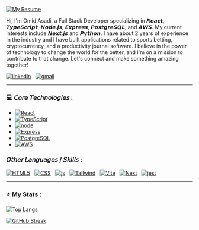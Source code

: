   <a href="https://github.com/omidzed/omidzed/blob/main/Omid Asadi - Resume.pdf"><img src="https://img.shields.io/badge/resume-purple?style=for-the-badge&logoSize=auto&label=my&labelColor=grey" alt="My Resume"></a>

  Hi, I'm Omid Asadi, a Full Stack Developer specializing in 𝙍𝙚𝙖𝙘𝙩, 𝙏𝙮𝙥𝙚𝙎𝙘𝙧𝙞𝙥𝙩, 𝙉𝙤𝙙𝙚.𝙟𝙨, 𝙀𝙭𝙥𝙧𝙚𝙨𝙨, 𝙋𝙤𝙨𝙩𝙜𝙧𝙚𝙎𝙌𝙇, and 𝘼𝙒𝙎. My current interests include 𝙉𝙚𝙭𝙩.𝙟𝙨 and 𝙋𝙮𝙩𝙝𝙤𝙣. I have about 2 years of experience in the industry and I have built applications related to sports betting, cryptocurrency, and a productivity journal software. I believe in the power of technology to change the world for the better, and I'm on a mission to contribute to that change. Let's connect and make something amazing together!



    
[![linkedin][linkedin.js]][linkedin-url] &nbsp; [![gmail][gmail.js]][gmail-url]


 
---

<div align="left">
  
### 💻 𝘊𝘰𝘳𝘦 𝘛𝘦𝘤𝘩𝘯𝘰𝘭𝘰𝘨𝘪𝘦𝘴 :

- [![React][React.js]][React-url] 
- [![TypeScript][TypeScript.js]][TypeScript-url] 
- [![node][node.js]][node-url] 
- [![Express][Express.js]][Express-url]
- [![PostgreSQL][PostgreSQL.js]][PostgreSQL-url] 
- [![AWS][AWS.js]][AWS-url]
  



###  𝘖𝘵𝘩𝘦𝘳 𝘓𝘢𝘯𝘨𝘶𝘢𝘨𝘦𝘴 / 𝘚𝘬𝘪𝘭𝘭𝘴  :
[![HTML5][HTML5.js]][HTML5-url] &nbsp; [![CSS][CSS.js]][CSS-url] &nbsp;  [![js][js.js]][js-url] &nbsp; [![Tailwind][Tailwind.js]][Tailwind-url]  &nbsp; [![Vite][Vite.js]][Vite-url] &nbsp; [![Next][Next.js]][Next-url] &nbsp; [![jest][jest.js]][jest-url]

</a>
   </div>

 

---

<div align="left">
  
<h3> ⭐ My Stats : </h3>

[![Top Langs](https://github-readme-stats.vercel.app/api/top-langs/?username=omidzed&layout=compact&theme=vision-friendly-dark)](https://github.com/omidzed/github-readme-stats)

[![GitHub Streak](https://streak-stats.demolab.com?user=omidzed&theme=chartreuse-dark&date_format=n%2Fj%5B%2FY%5D)](https://git.io/streak-stats)

</div>


<!--
## <a href="https://github.com/omidzed/omidzed/blob/main/Omid-Resume.pdf">  📄 View My Resume</a>
**omidzed/omidzed** is a ✨ _special_ ✨ repository because its `README.md` (this file) appears on your GitHub profile.
Here are some ideas to get you started:
- 🔭 I’m currently working on ...
- 🌱 I’m currently learning ...
- 👯 I’m looking to collaborate on ...
- 🤔 I’m looking for help with ...
- 💬 Ask me about ...
- 😄 Pronouns: ...
- ⚡ Fun fact: ...
 <img src="https://komarev.com/ghpvc/?username=omidzed&style=flat-square&color=blue" alt=""/>
-->

[jest.js]: https://img.shields.io/badge/jest-maroon?style=for-the-badge&logo=jest&logoSize=auto
[jest-url]: https://jestjs.io/
[gmail.js]: https://img.shields.io/badge/Gmail-D14836?style=for-the-badge&logo=gmail&logoColor=white
[gmail-url]: mailto:omid.develops@gmail.com
[linkedin.js]: https://img.shields.io/badge/linkedin-%230077B5.svg?style=for-the-badge&logo=linkedin&logoColor=white
[linkedin-url]: https://www.linkedin.com/in/omidzasadi/
[node.js]: https://img.shields.io/badge/node.js-%2314211F?style=for-the-badge&logo=node.js&logoColor=%235CAD47&logoSize=auto
[node-url]: https://nodejs.org/en
[js.js]: https://img.shields.io/badge/javascript-yellow?style=for-the-badge&logo=javascript&logoColor=black&logoSize=auto
[js-url]: https://developer.mozilla.org/en-US/docs/Web/JavaScript
[Tailwind.js]: https://img.shields.io/badge/Tailwind%20css-%230F172A?style=for-the-badge&logo=Tailwind%20css&logoColor=%2338BDF8&logoSize=auto
[Tailwind-url]: https://tailwindcss.com/
[CSS.js]: https://img.shields.io/badge/css3-%230277BD?style=for-the-badge&logo=css3&logoColor=white&logoSize=auto
[CSS-url]: https://www.w3.org/Style/CSS/Overview.en.html/
[HTML5.js]: https://img.shields.io/badge/html5-%23E14E1D?style=for-the-badge&logo=html5&logoColor=white&logoSize=auto
[HTML5-url]: https://dev.w3.org/html5/spec-LC/
[AWS.js]: https://img.shields.io/badge/Amazon%20Web%20Services-%23212E3D?style=for-the-badge&logo=Amazon%20Web%20Services&logoColor=%23F1931C&logoSize=auto
[AWS-url]: https://aws.amazon.com/
[TypeScript.js]: https://img.shields.io/badge/TypeScript-3178C6?style=for-the-badge&logo=typescript&logoColor=white
[TypeScript-url]: https://www.typescriptlang.org/
[PostgreSQL.js]: https://img.shields.io/badge/postgresql-%23336791?style=for-the-badge&logo=postgresql&logoColor=white&logoSize=auto
[PostgreSQL-url]: https://www.postgresql.org/
[Express.js]: https://img.shields.io/badge/Express-000000?style=for-the-badge&logo=express&logoColor=white
[Express-url]: https://expressjs.com/
[Vite.js]: https://img.shields.io/badge/Vite-B73BFE?style=for-the-badge&logo=vite&logoColor=FFD62E
[Vite-url]: https://vitejs.dev/
[TypeScript.js]: https://shields.io/badge/TypeScript-3178C6?logo=TypeScript&logoColor=FFF&style=flat-square
[TypeScript-url]: https://www.typescriptlang.org/
[issues-shield]: https://img.shields.io/github/issues/github_username/repo_name.svg?style=for-the-badge
[issues-url]: https://github.com/github_username/repo_name/issues
[license-shield]: https://img.shields.io/github/license/github_username/repo_name.svg?style=for-the-badge
[license-url]: https://github.com/github_username/repo_name/blob/master/LICENSE.txt
[linkedin-shield]: https://img.shields.io/badge/-LinkedIn-black.svg?style=for-the-badge&logo=linkedin&colorB=555
[linkedin-url]: https://linkedin.com/in/linkedin_username
[product-screenshot]: images/screenshot.png
[Next.js]: https://img.shields.io/badge/next.js-000000?style=for-the-badge&logo=nextdotjs&logoColor=white
[Next-url]: https://nextjs.org/
[React.js]: https://img.shields.io/badge/react-%2323272F?style=for-the-badge&logo=react&logoColor=%2357C0D7&logoSize=auto
[React-url]: https://reactjs.org/
